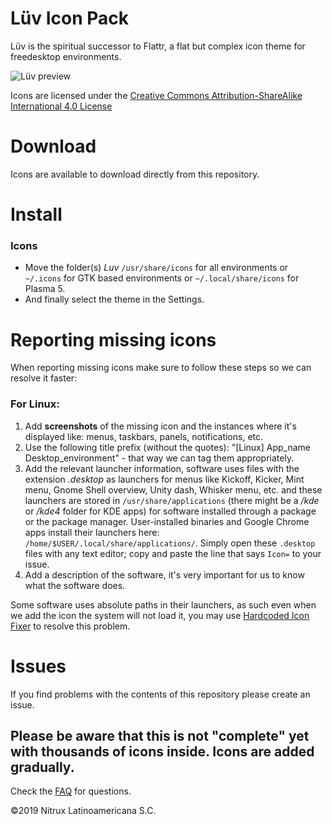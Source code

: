 # Lüv Icon Pack

Lüv is the spiritual successor to Flattr, a flat but complex icon theme for freedesktop environments.

![Lüv preview](https://images-wixmp-ed30a86b8c4ca887773594c2.wixmp.com/f/4a6b7d38-f7f7-4e71-928d-20199e2a5cb4/d6837ad-e5b05571-e06f-4dc6-9ada-6b6853360b80.png?token=eyJ0eXAiOiJKV1QiLCJhbGciOiJIUzI1NiJ9.eyJzdWIiOiJ1cm46YXBwOjdlMGQxODg5ODIyNjQzNzNhNWYwZDQxNWVhMGQyNmUwIiwiaXNzIjoidXJuOmFwcDo3ZTBkMTg4OTgyMjY0MzczYTVmMGQ0MTVlYTBkMjZlMCIsIm9iaiI6W1t7InBhdGgiOiJcL2ZcLzRhNmI3ZDM4LWY3ZjctNGU3MS05MjhkLTIwMTk5ZTJhNWNiNFwvZDY4MzdhZC1lNWIwNTU3MS1lMDZmLTRkYzYtOWFkYS02YjY4NTMzNjBiODAucG5nIn1dXSwiYXVkIjpbInVybjpzZXJ2aWNlOmZpbGUuZG93bmxvYWQiXX0.SstEMK6Xhf7ZcOEc2cz7nHfPLcJnegTmtMSFRiopUvQ " Lüv is the spiritual successor to Flattr, a flat but complex icon theme for freedesktop environments. ")

Icons are licensed under the [Creative Commons Attribution-ShareAlike International 4.0 License](https://creativecommons.org/licenses/by-sa/4.0/)


Download
========

Icons are available to download directly from this repository.


Install
========

### Icons

* Move the folder(s) *Luv* `/usr/share/icons` for all environments or `~/.icons` for GTK based environments or `~/.local/share/icons` for Plasma 5.
* And finally select the theme in the Settings.


Reporting missing icons
========

When reporting missing icons make sure to follow these steps so we can resolve it faster:

### For Linux:

1. Add **screenshots** of the missing icon and the instances where it's displayed like: menus, taskbars, panels, notifications, etc.
2. Use the following title prefix (without the quotes): "[Linux] App_name Desktop_environment" - that way we can tag them appropriately.
3. Add the relevant launcher information, software uses files with the extension *.desktop* as launchers for menus like Kickoff, Kicker, Mint menu, Gnome Shell overview, Unity dash, Whisker menu, etc. and these launchers are stored in `/usr/share/applications` (there might be a */kde* or */kde4* folder for KDE apps) for software installed through a package or the package manager. User-installed binaries and Google Chrome apps install their launchers here: `/home/$USER/.local/share/applications/`. Simply open these `.desktop` files with any text editor; copy and paste the line that says `Icon=` to your issue.
4. Add a description of the software, it's very important for us to know what the software does.

Some software uses absolute paths in their launchers, as such even when we add the icon the system will not load it, you may use [Hardcoded Icon Fixer](https://github.com/Foggalong/hardcode-fixer) to resolve this problem.

# Issues
If you find problems with the contents of this repository please create an issue.

## Please be aware that this is not "complete" yet with thousands of icons inside. Icons are added gradually. 
Check the [FAQ](https://github.com/NitruxSA/luv-icon-theme/wiki/L%C3%BCv-FAQ) for questions.

©2019 Nitrux Latinoamericana S.C.
